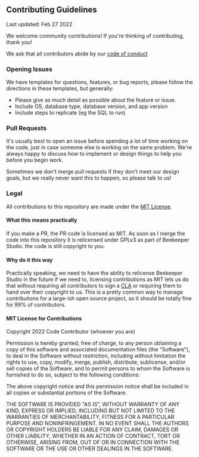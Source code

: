 ## Contributing Guidelines

Last updated: Feb 27 2022

We welcome community contributions! If you're thinking of contributing, thank you!

We ask that all contributors abide by our [code of conduct](https://github.com/beekeeper-studio/beekeeper-studio/code_of_conduct.md)


### Opening Issues

We have templates for questions, features, or bug reports, please follow the directions in these templates, but generally:

- Please give as much detail as possible about the feature or issue.
- Include OS, database type, database version, and app version
- Include steps to replicate (eg the SQL to run)

### Pull Requests

It's usually best to open an issue before spending a lot of time working on the code, just in case someone else is working on the same problem. We're always happy to discuss how to implement or design things to help you before you begin work.

Sometimes we don't merge pull requests if they don't meet our design goals, but we really never want this to happen, so please talk to us!

### Legal

All contributions to this repository are made under the [MIT License](https://opensource.org/licenses/MIT).

#### What this means practically

If you make a PR, the PR code is licensed as MIT. As soon as I merge the code into this repository it is relicensed under GPLv3 as part of Beekeeper Studio. the code is still copyright to you.

#### Why do it this way

Practically speaking, we need to have the ability to relicense Beekeeper Studio in the future if we need to, licensing contributions as MIT lets us do that without requiring all contributors to sign a [CLA](https://en.wikipedia.org/wiki/Contributor_License_Agreement) or requiring them to hand over their copyright to us. This is a pretty common way to manage contributions for a large-ish open source project, so it should be totally fine for 99% of contributors.

#### MIT License for Contributions

Copyright 2022 Code Contributor (whoever you are)

Permission is hereby granted, free of charge, to any person obtaining a copy of this software and associated documentation files (the "Software"), to deal in the Software without restriction, including without limitation the rights to use, copy, modify, merge, publish, distribute, sublicense, and/or sell copies of the Software, and to permit persons to whom the Software is furnished to do so, subject to the following conditions:

The above copyright notice and this permission notice shall be included in all copies or substantial portions of the Software.

THE SOFTWARE IS PROVIDED "AS IS", WITHOUT WARRANTY OF ANY KIND, EXPRESS OR IMPLIED, INCLUDING BUT NOT LIMITED TO THE WARRANTIES OF MERCHANTABILITY, FITNESS FOR A PARTICULAR PURPOSE AND NONINFRINGEMENT. IN NO EVENT SHALL THE AUTHORS OR COPYRIGHT HOLDERS BE LIABLE FOR ANY CLAIM, DAMAGES OR OTHER LIABILITY, WHETHER IN AN ACTION OF CONTRACT, TORT OR OTHERWISE, ARISING FROM, OUT OF OR IN CONNECTION WITH THE SOFTWARE OR THE USE OR OTHER DEALINGS IN THE SOFTWARE.

